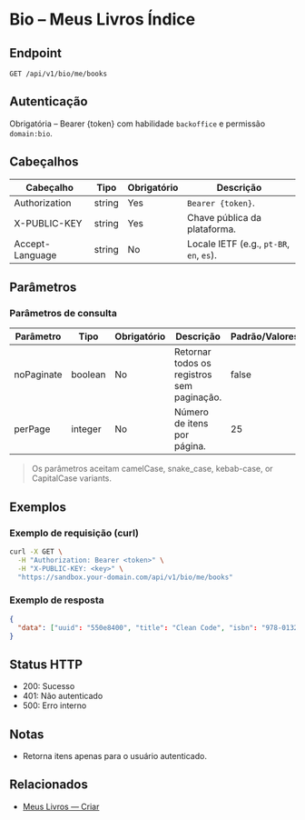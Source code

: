 # Bio – Meus Livros Índice

## Endpoint

```
GET /api/v1/bio/me/books
```

## Autenticação

Obrigatória – Bearer {token} com habilidade `backoffice` e permissão `domain:bio`.

## Cabeçalhos

| Cabeçalho           | Tipo   | Obrigatório | Descrição |
| ---------------- | ------ | -------- | ----------- |
| Authorization    | string | Yes      | `Bearer {token}`. |
| X-PUBLIC-KEY     | string | Yes      | Chave pública da plataforma. |
| Accept-Language  | string | No       | Locale IETF (e.g., `pt-BR`, `en`, `es`). |

## Parâmetros

### Parâmetros de consulta

| Parâmetro  | Tipo    | Obrigatório | Descrição | Padrão/Valores |
| ---------- | ------- | -------- | ----------- | -------------- |
| noPaginate | boolean | No       | Retornar todos os registros sem paginação. | false |
| perPage    | integer | No       | Número de itens por página. | 25 |

> Os parâmetros aceitam camelCase, snake_case, kebab-case, or CapitalCase variants.

## Exemplos

### Exemplo de requisição (curl)

```bash
curl -X GET \
  -H "Authorization: Bearer <token>" \
  -H "X-PUBLIC-KEY: <key>" \
  "https://sandbox.your-domain.com/api/v1/bio/me/books"
```

### Exemplo de resposta

```json
{
  "data": ["uuid": "550e8400", "title": "Clean Code", "isbn": "978-0132350884", "publication_year": 2008]
}
```

## Status HTTP

- 200: Sucesso
- 401: Não autenticado
- 500: Erro interno

## Notas

- Retorna itens apenas para o usuário autenticado.

## Relacionados

- [Meus Livros — Criar](MyBooksCriar.md)

